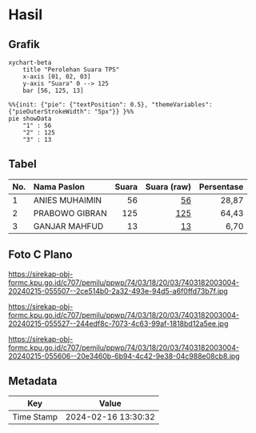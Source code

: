 # Hasil

## Grafik

```mermaid
xychart-beta
    title "Perolehan Suara TPS"
    x-axis [01, 02, 03]
    y-axis "Suara" 0 --> 125
    bar [56, 125, 13]
```

```mermaid
%%{init: {"pie": {"textPosition": 0.5}, "themeVariables": {"pieOuterStrokeWidth": "5px"}} }%%
pie showData
    "1" : 56
    "2" : 125
    "3" : 13
```

## Tabel

| No. | Nama Paslon    | Suara | Suara (raw) | Persentase |
|:--- |:-------------- | -----:| -----------:| ----------:|
| 1   | ANIES MUHAIMIN | 56    | [56][p-1]   | 28,87      |
| 2   | PRABOWO GIBRAN | 125   | [125][p-2]  | 64,43      |
| 3   | GANJAR MAHFUD  | 13    | [13][p-3]   | 6,70       |


[p-1]: https://github.com/gigit-pemilu/pemilu-2024-74-sulawesi-tenggara/blob/main/pilpres/hitung-suara/sub/74-sulawesi-tenggara/sub/03-muna/sub/18-lohia/sub/2003-kondongia/sub/004-tps/sub/paslon-1.txt
[p-2]: https://github.com/gigit-pemilu/pemilu-2024-74-sulawesi-tenggara/blob/main/pilpres/hitung-suara/sub/74-sulawesi-tenggara/sub/03-muna/sub/18-lohia/sub/2003-kondongia/sub/004-tps/sub/paslon-2.txt
[p-3]: https://github.com/gigit-pemilu/pemilu-2024-74-sulawesi-tenggara/blob/main/pilpres/hitung-suara/sub/74-sulawesi-tenggara/sub/03-muna/sub/18-lohia/sub/2003-kondongia/sub/004-tps/sub/paslon-3.txt

## Foto C Plano

https://sirekap-obj-formc.kpu.go.id/c707/pemilu/ppwp/74/03/18/20/03/7403182003004-20240215-055507--2ce514b0-2a32-493e-94d5-a6f0ffd73b7f.jpg

https://sirekap-obj-formc.kpu.go.id/c707/pemilu/ppwp/74/03/18/20/03/7403182003004-20240215-055527--244edf8c-7073-4c63-99af-1818bd12a5ee.jpg

https://sirekap-obj-formc.kpu.go.id/c707/pemilu/ppwp/74/03/18/20/03/7403182003004-20240215-055606--20e3460b-6b94-4c42-9e38-04c988e08cb8.jpg


## Metadata

| Key        | Value               |
| ---------- | ------------------- |
| Time Stamp | 2024-02-16 13:30:32 |



